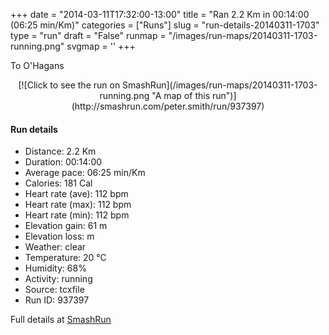 +++
date = "2014-03-11T17:32:00-13:00"
title = "Ran 2.2 Km in 00:14:00 (06:25 min/Km)"
categories = ["Runs"]
slug = "run-details-20140311-1703"
type = "run"
draft = "False"
runmap = "/images/run-maps/20140311-1703-running.png"
svgmap = '<polyline points="75 98, 78 95, 77 95, 72 89, 71 89, 77 84, 77 85, 82 81, 83 80, 83 81, 82 83, 87 73, 87 74, 88 74, 88 73, 89 74, 90 73, 91 72, 92 71, 94 70, 95 69, 96 68, 97 67, 98 66, 100 65, 100 64, 100 62, 99 60, 97 57, 96 56, 96 55, 95 53, 93 52, 92 51, 91 50, 91 49, 91 48, 90 46, 88 46, 87 45, 86 44, 85 43, 84 42, 83 40, 83 39, 82 38, 81 38, 80 35, 81 33, 79 32, 75 31, 75 30, 75 27, 75 25, 76 24, 77 22, 76 22, 75 20, 74 20, 71 18, 70 18, 70 17, 68 16, 66 16, 63 15, 60 14, 57 13, 55 13, 53 13, 52 12, 50 12, 46 10, 44 10, 39 9, 37 9, 36 8, 34 8, 32 8, 31 8, 29 8, 28 7, 26 6, 25 6, 22 4, 20 4, 18 4, 15 3, 14 3, 12 3, 11 4, 9 4, 8 5, 7 6, 6 7, 5 9, 4 9, 0 8">'
+++

To O'Hagans 

<!--more-->

<center>
[![Click to see the run on SmashRun](/images/run-maps/20140311-1703-running.png "A map of this run")](http://smashrun.com/peter.smith/run/937397)
</center>

#### Run details

* Distance: 2.2 Km
* Duration: 00:14:00
* Average pace: 06:25 min/Km
* Calories: 181 Cal
* Heart rate (ave): 112 bpm
* Heart rate (max): 112 bpm
* Heart rate (min): 112 bpm
* Elevation gain: 61 m
* Elevation loss:  m
* Weather: clear
* Temperature: 20 &deg;C
* Humidity: 68%
* Activity: running
* Source: tcxfile
* Run ID: 937397

Full details at [SmashRun](http://smashrun.com/peter.smith/run/937397)